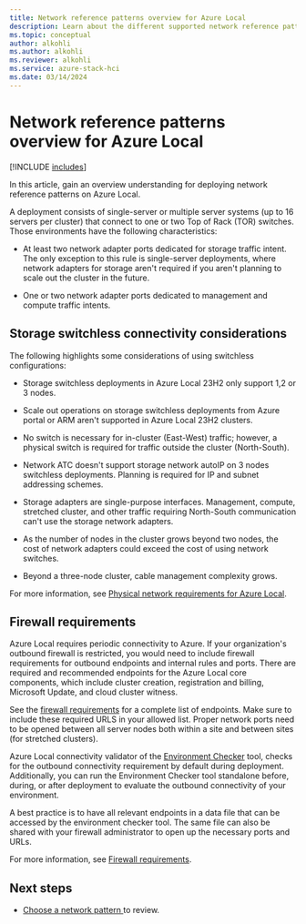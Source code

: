 ```yaml
---
title: Network reference patterns overview for Azure Local
description: Learn about the different supported network reference patterns for Azure Local.
ms.topic: conceptual
author: alkohli
ms.author: alkohli
ms.reviewer: alkohli
ms.service: azure-stack-hci
ms.date: 03/14/2024
---
```


# Network reference patterns overview for Azure Local

[!INCLUDE [includes](../../hci/includes/hci-applies-to-23h2-22h2.md)]

In this article, gain an overview understanding for deploying network reference patterns on Azure Local.

A deployment consists of single-server or multiple server systems (up to 16 servers per cluster) that connect to one or two Top of Rack (TOR) switches. Those environments have the following characteristics:

- At least two network adapter ports dedicated for storage traffic intent. The only exception to this rule is single-server deployments, where network adapters for storage aren't required if you aren't planning to scale out the cluster in the future.

- One or two network adapter ports dedicated to management and compute traffic intents.

## Storage switchless connectivity considerations

The following highlights some considerations of using switchless configurations:

- Storage switchless deployments in Azure Local 23H2 only support 1,2 or 3 nodes.

- Scale out operations on storage switchless deployments from Azure portal or ARM aren't supported in Azure Local 23H2 clusters.  

- No switch is necessary for in-cluster (East-West) traffic; however, a physical switch is required for traffic outside the cluster (North-South).

- Network ATC doesn't support storage network autoIP on 3 nodes switchless deployments. Planning is required for IP and subnet addressing schemes.

- Storage adapters are single-purpose interfaces. Management, compute, stretched cluster, and other traffic requiring North-South communication can't use the storage network adapters.

- As the number of nodes in the cluster grows beyond two nodes, the cost of network adapters could exceed the cost of using network switches.

- Beyond a three-node cluster, cable management complexity grows.

For more information, see [Physical network requirements for Azure Local](../concepts/physical-network-requirements.md).

## Firewall requirements

Azure Local requires periodic connectivity to Azure. If your organization's outbound firewall is restricted, you would need to include firewall requirements for outbound endpoints and internal rules and ports. There are required and recommended endpoints for the Azure Local core components, which include cluster creation, registration and billing, Microsoft Update, and cloud cluster witness.

See the [firewall requirements](/azure-stack/hci/concepts/firewall-requirements?tabs=allow-table) for a complete list of endpoints. Make sure to include these required URLS in your allowed list. Proper network ports need to be opened between all server nodes both within a site and between sites (for stretched clusters).

Azure Local connectivity validator of the [Environment Checker](https://www.powershellgallery.com/packages/AzStackHci.EnvironmentChecker/0.2.3-preview) tool, checks for the outbound connectivity requirement by default during deployment. Additionally, you can run the Environment Checker tool standalone before, during, or after deployment to evaluate the outbound connectivity of your environment.

A best practice is to have all relevant endpoints in a data file that can be accessed by the environment checker tool. The same file can also be shared with your firewall administrator to open up the necessary ports and URLs.

For more information, see [Firewall requirements](/azure-stack/hci/concepts/firewall-requirements?tabs=allow-table).

## Next steps

- [Choose a network pattern ](choose-network-pattern.md) to review.
